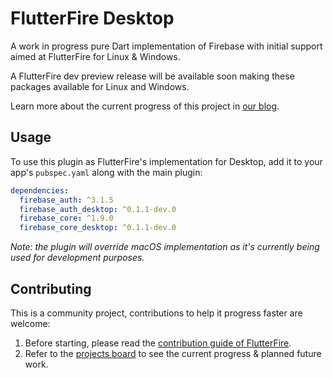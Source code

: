 # FlutterFire Desktop



A work in progress pure Dart implementation of Firebase with initial support aimed at FlutterFire for Linux & Windows.

A FlutterFire dev preview release will be available soon making these packages available for Linux and Windows.

Learn more about the current progress of this project in [our blog](https://invertase.io/blog/announcing-flutterfire-desktop).

## Usage

To use this plugin as FlutterFire's implementation for Desktop, add it to your app's `pubspec.yaml` along with the main plugin:

```yaml
dependencies:
  firebase_auth: ^3.1.5
  firebase_auth_desktop: ^0.1.1-dev.0
  firebase_core: ^1.9.0
  firebase_core_desktop: ^0.1.1-dev.0
```

*Note: the plugin will override macOS implementation as it's currently being used for development purposes.*

## Contributing

This is a community project, contributions to help it progress faster are welcome:
1. Before starting, please read the [contribution guide of FlutterFire](https://github.com/FirebaseExtended/flutterfire/blob/master/CONTRIBUTING.md).
2. Refer to the [projects board](https://github.com/invertase/flutterfire_desktop/projects) to see the current progress & planned future work.
